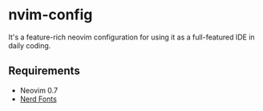 # nvim-config

It's a feature-rich neovim configuration for using it as a full-featured IDE in daily coding.

## Requirements

- Neovim 0.7
- [Nerd Fonts](https://www.nerdfonts.com/font-downloads)

